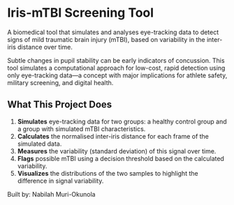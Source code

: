 # Iris-mTBI Screening Tool

A biomedical tool that simulates and analyses eye-tracking data to detect signs of mild traumatic brain injury (mTBI), based on variability in the inter-iris distance over time.

Subtle changes in pupil stability can be early indicators of concussion. This tool simulates a computational approach for low-cost, rapid detection using only eye-tracking data—a concept with major implications for athlete safety, military screening, and digital health.

## What This Project Does

1.  **Simulates** eye-tracking data for two groups: a healthy control group and a group with simulated mTBI characteristics.
2.  **Calculates** the normalised inter-iris distance for each frame of the simulated data.
3.  **Measures** the variability (standard deviation) of this signal over time.
4.  **Flags** possible mTBI using a decision threshold based on the calculated variability.
5.  **Visualizes** the distributions of the two samples to highlight the difference in signal variability.

Built by: Nabilah Muri-Okunola